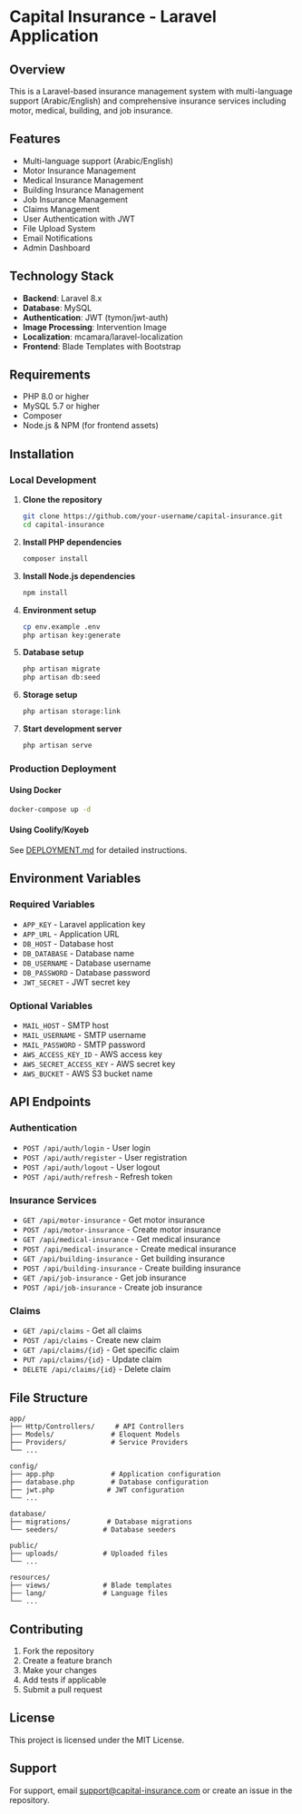 # Capital Insurance - Laravel Application

## Overview
This is a Laravel-based insurance management system with multi-language support (Arabic/English) and comprehensive insurance services including motor, medical, building, and job insurance.

## Features
- Multi-language support (Arabic/English)
- Motor Insurance Management
- Medical Insurance Management
- Building Insurance Management
- Job Insurance Management
- Claims Management
- User Authentication with JWT
- File Upload System
- Email Notifications
- Admin Dashboard

## Technology Stack
- **Backend**: Laravel 8.x
- **Database**: MySQL
- **Authentication**: JWT (tymon/jwt-auth)
- **Image Processing**: Intervention Image
- **Localization**: mcamara/laravel-localization
- **Frontend**: Blade Templates with Bootstrap

## Requirements
- PHP 8.0 or higher
- MySQL 5.7 or higher
- Composer
- Node.js & NPM (for frontend assets)

## Installation

### Local Development

1. **Clone the repository**
   ```bash
   git clone https://github.com/your-username/capital-insurance.git
   cd capital-insurance
   ```

2. **Install PHP dependencies**
   ```bash
   composer install
   ```

3. **Install Node.js dependencies**
   ```bash
   npm install
   ```

4. **Environment setup**
   ```bash
   cp env.example .env
   php artisan key:generate
   ```

5. **Database setup**
   ```bash
   php artisan migrate
   php artisan db:seed
   ```

6. **Storage setup**
   ```bash
   php artisan storage:link
   ```

7. **Start development server**
   ```bash
   php artisan serve
   ```

### Production Deployment

#### Using Docker
```bash
docker-compose up -d
```

#### Using Coolify/Koyeb
See [DEPLOYMENT.md](DEPLOYMENT.md) for detailed instructions.

## Environment Variables

### Required Variables
- `APP_KEY` - Laravel application key
- `APP_URL` - Application URL
- `DB_HOST` - Database host
- `DB_DATABASE` - Database name
- `DB_USERNAME` - Database username
- `DB_PASSWORD` - Database password
- `JWT_SECRET` - JWT secret key

### Optional Variables
- `MAIL_HOST` - SMTP host
- `MAIL_USERNAME` - SMTP username
- `MAIL_PASSWORD` - SMTP password
- `AWS_ACCESS_KEY_ID` - AWS access key
- `AWS_SECRET_ACCESS_KEY` - AWS secret key
- `AWS_BUCKET` - AWS S3 bucket name

## API Endpoints

### Authentication
- `POST /api/auth/login` - User login
- `POST /api/auth/register` - User registration
- `POST /api/auth/logout` - User logout
- `POST /api/auth/refresh` - Refresh token

### Insurance Services
- `GET /api/motor-insurance` - Get motor insurance
- `POST /api/motor-insurance` - Create motor insurance
- `GET /api/medical-insurance` - Get medical insurance
- `POST /api/medical-insurance` - Create medical insurance
- `GET /api/building-insurance` - Get building insurance
- `POST /api/building-insurance` - Create building insurance
- `GET /api/job-insurance` - Get job insurance
- `POST /api/job-insurance` - Create job insurance

### Claims
- `GET /api/claims` - Get all claims
- `POST /api/claims` - Create new claim
- `GET /api/claims/{id}` - Get specific claim
- `PUT /api/claims/{id}` - Update claim
- `DELETE /api/claims/{id}` - Delete claim

## File Structure
```
app/
├── Http/Controllers/     # API Controllers
├── Models/              # Eloquent Models
├── Providers/           # Service Providers
└── ...

config/
├── app.php              # Application configuration
├── database.php         # Database configuration
├── jwt.php             # JWT configuration
└── ...

database/
├── migrations/         # Database migrations
└── seeders/           # Database seeders

public/
├── uploads/           # Uploaded files
└── ...

resources/
├── views/             # Blade templates
├── lang/              # Language files
└── ...
```

## Contributing

1. Fork the repository
2. Create a feature branch
3. Make your changes
4. Add tests if applicable
5. Submit a pull request

## License
This project is licensed under the MIT License.

## Support
For support, email support@capital-insurance.com or create an issue in the repository.